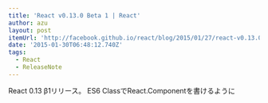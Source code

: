 ```yaml
---
title: 'React v0.13.0 Beta 1 | React'
author: azu
layout: post
itemUrl: 'http://facebook.github.io/react/blog/2015/01/27/react-v0.13.0-beta-1.html'
date: '2015-01-30T06:48:12.740Z'
tags:
  - React
  - ReleaseNote
---
```

React 0.13 β1リリース。
ES6 ClassでReact.Componentを書けるように
